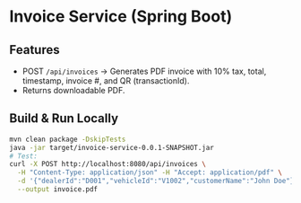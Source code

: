 # Invoice Service (Spring Boot)

## Features
- POST `/api/invoices` → Generates PDF invoice with 10% tax, total, timestamp, invoice #, and QR (transactionId).
- Returns downloadable PDF.

## Build & Run Locally
```bash
mvn clean package -DskipTests
java -jar target/invoice-service-0.0.1-SNAPSHOT.jar
# Test:
curl -X POST http://localhost:8080/api/invoices \
  -H "Content-Type: application/json" -H "Accept: application/pdf" \
  -d '{"dealerId":"D001","vehicleId":"V1002","customerName":"John Doe"}' \
  --output invoice.pdf
